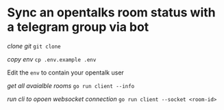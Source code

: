 # Sync an opentalks room status with a telegram group via bot

_clone git_
`git clone`

_copy env_
`cp .env.example .env`

Edit the `env` to contain your opentalk user

_get all avaialble rooms_
`go run client --info`

_run cli to opoen websocket connection_
`go run client --socket <room-id>`
